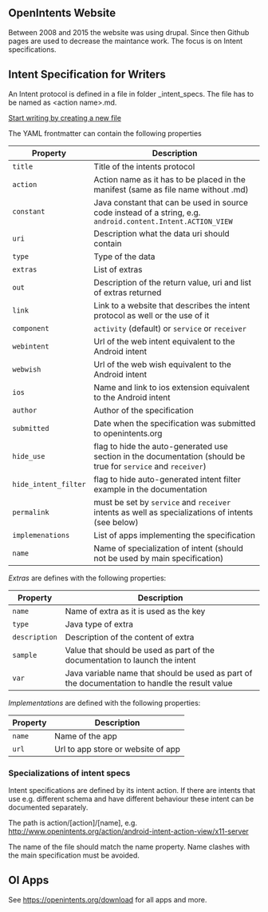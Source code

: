 
## OpenIntents Website

Between 2008 and 2015 the website was using drupal. Since then Github pages are used to 
decrease the maintance work. The focus is on Intent specifications.

## Intent Specification for Writers
An Intent protocol is defined in a file in folder _intent_specs. The file has to be named as
&lt;action name>.md. 

[Start writing by creating a new file](https://github.com/openintents/openintents.github.io/new/master/_intent_specs)

The YAML frontmatter can contain the following properties

Property | Description
 --------| -------
 `title` | Title of the intents protocol
 `action` | Action name as it has to be placed in the manifest (same as file name without .md)
 `constant` | Java constant that can be used in source code instead of a string, e.g. `android.content.Intent.ACTION_VIEW`
 `uri` | Description what the data uri should contain
 `type` | Type of the data
 `extras` | List of extras
 `out` | Description of the return value, uri and list of extras returned
 `link` | Link to a website that describes the intent protocol as well or the use of it
 `component` |  `activity` (default) or `service` or `receiver`
 `webintent` |  Url of the web intent equivalent to the Android intent
 `webwish` | Url of the web wish equivalent to the Android intent
 `ios` | Name and link to ios extension equivalent to the Android intent
 `author` | Author of the specification 
 `submitted` | Date when the specification was submitted to openintents.org
 `hide_use` | flag to hide the auto-generated use section in the documentation (should be true for `service` and `receiver`)
 `hide_intent_filter` | flag to hide auto-generated intent filter example in the documentation
 `permalink` | must be set by `service` and `receiver` intents as well as specializations of intents (see below)
 `implemenations` | List of apps implementing the specification
 `name` | Name of specialization of intent (should not be used by main specification)

*Extras* are defines with the following properties:

Property | Description
 --------| -------
 `name` | Name of extra as it is used as the key
 `type` | Java type of extra
 `description` | Description of the content of extra
 `sample` | Value that should be used as part of the documentation to launch the intent
 `var` | Java variable name that should be used as part of the documentation to handle the result value

*Implementations* are defined with the following properties:

Property | Description
 --------| -------
 `name` | Name of the app
 `url` | Url to app store or website of app

### Specializations of intent specs
Intent specifications are defined by its intent action. If there are intents that use e.g. different schema and have different behaviour these intent can be documented separately.

The path is action/[action]/[name], e.g. http://www.openintents.org/action/android-intent-action-view/x11-server

The name of the file should match the name property. Name clashes with the main specification must be avoided.

## OI Apps
See https://openintents.org/download for all apps and more.

